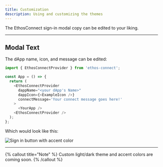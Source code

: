 ```yaml
---
title: Customization
description: Using and customizing the themes
---
```


The EthosConnect sign-in modal copy can be edited to your liking.

---

## Modal Text

The dApp name, icon, and message can be edited:

```js
import { EthosConnectProvider } from 'ethos-connect';

const App = () => {
  return (
    <EthosConnectProvider
      dappName="<your dApp's Name>"
      dappIcon={<ExampleIcon />}
      connectMessage='Your connect message goes here!'
    >
      <YourApp />
    <EthosConnectProvider />
  );
};
```

Which would look like this:

![Sign in button with accent color](/images/modal-copy-customization.png)

---

{% callout title="Note" %}
Custom light/dark theme and accent colors are coming soon.
{% /callout %}
